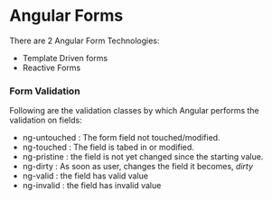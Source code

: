 # Angular Forms
There are 2 Angular Form Technologies:
- Template Driven forms
- Reactive Forms

### Form Validation 
Following are the validation classes by which Angular performs the validation on fields:

- ng-untouched : The form field not touched/modified.
- ng-touched : The field is tabed in or modified.
- ng-pristine : the field is not yet changed since the starting value.
- ng-dirty : As soon as user, changes the field it becomes, *dirty*
- ng-valid : the field has valid value
- ng-invalid : the field has invalid value
